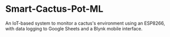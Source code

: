 # Smart-Cactus-Pot-ML
An IoT-based system to monitor a cactus's environment using an ESP8266, with data logging to Google Sheets and a Blynk mobile interface.
